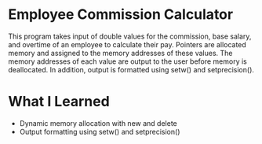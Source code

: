 # Employee Commission Calculator

This program takes input of double values for the commission, base salary, and overtime of an employee to calculate their pay. Pointers are allocated memory and assigned to the memory addresses of these values. The memory addresses of each value are output to the user before memory is deallocated. In addition, output is formatted using setw() and setprecision().

# What I Learned

* Dynamic memory allocation with new and delete
* Output formatting using setw() and setprecision()

